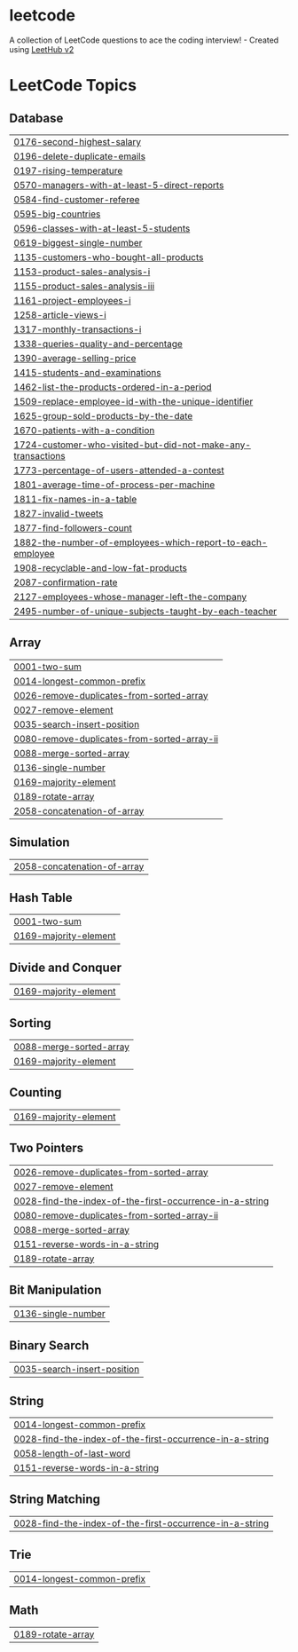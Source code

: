 # leetcode
A collection of LeetCode questions to ace the coding interview! - Created using [LeetHub v2](https://github.com/arunbhardwaj/LeetHub-2.0)

<!---LeetCode Topics Start-->
# LeetCode Topics
## Database
|  |
| ------- |
| [0176-second-highest-salary](https://github.com/rutujakenjalkar/leetcode/tree/master/0176-second-highest-salary) |
| [0196-delete-duplicate-emails](https://github.com/rutujakenjalkar/leetcode/tree/master/0196-delete-duplicate-emails) |
| [0197-rising-temperature](https://github.com/rutujakenjalkar/leetcode/tree/master/0197-rising-temperature) |
| [0570-managers-with-at-least-5-direct-reports](https://github.com/rutujakenjalkar/leetcode/tree/master/0570-managers-with-at-least-5-direct-reports) |
| [0584-find-customer-referee](https://github.com/rutujakenjalkar/leetcode/tree/master/0584-find-customer-referee) |
| [0595-big-countries](https://github.com/rutujakenjalkar/leetcode/tree/master/0595-big-countries) |
| [0596-classes-with-at-least-5-students](https://github.com/rutujakenjalkar/leetcode/tree/master/0596-classes-with-at-least-5-students) |
| [0619-biggest-single-number](https://github.com/rutujakenjalkar/leetcode/tree/master/0619-biggest-single-number) |
| [1135-customers-who-bought-all-products](https://github.com/rutujakenjalkar/leetcode/tree/master/1135-customers-who-bought-all-products) |
| [1153-product-sales-analysis-i](https://github.com/rutujakenjalkar/leetcode/tree/master/1153-product-sales-analysis-i) |
| [1155-product-sales-analysis-iii](https://github.com/rutujakenjalkar/leetcode/tree/master/1155-product-sales-analysis-iii) |
| [1161-project-employees-i](https://github.com/rutujakenjalkar/leetcode/tree/master/1161-project-employees-i) |
| [1258-article-views-i](https://github.com/rutujakenjalkar/leetcode/tree/master/1258-article-views-i) |
| [1317-monthly-transactions-i](https://github.com/rutujakenjalkar/leetcode/tree/master/1317-monthly-transactions-i) |
| [1338-queries-quality-and-percentage](https://github.com/rutujakenjalkar/leetcode/tree/master/1338-queries-quality-and-percentage) |
| [1390-average-selling-price](https://github.com/rutujakenjalkar/leetcode/tree/master/1390-average-selling-price) |
| [1415-students-and-examinations](https://github.com/rutujakenjalkar/leetcode/tree/master/1415-students-and-examinations) |
| [1462-list-the-products-ordered-in-a-period](https://github.com/rutujakenjalkar/leetcode/tree/master/1462-list-the-products-ordered-in-a-period) |
| [1509-replace-employee-id-with-the-unique-identifier](https://github.com/rutujakenjalkar/leetcode/tree/master/1509-replace-employee-id-with-the-unique-identifier) |
| [1625-group-sold-products-by-the-date](https://github.com/rutujakenjalkar/leetcode/tree/master/1625-group-sold-products-by-the-date) |
| [1670-patients-with-a-condition](https://github.com/rutujakenjalkar/leetcode/tree/master/1670-patients-with-a-condition) |
| [1724-customer-who-visited-but-did-not-make-any-transactions](https://github.com/rutujakenjalkar/leetcode/tree/master/1724-customer-who-visited-but-did-not-make-any-transactions) |
| [1773-percentage-of-users-attended-a-contest](https://github.com/rutujakenjalkar/leetcode/tree/master/1773-percentage-of-users-attended-a-contest) |
| [1801-average-time-of-process-per-machine](https://github.com/rutujakenjalkar/leetcode/tree/master/1801-average-time-of-process-per-machine) |
| [1811-fix-names-in-a-table](https://github.com/rutujakenjalkar/leetcode/tree/master/1811-fix-names-in-a-table) |
| [1827-invalid-tweets](https://github.com/rutujakenjalkar/leetcode/tree/master/1827-invalid-tweets) |
| [1877-find-followers-count](https://github.com/rutujakenjalkar/leetcode/tree/master/1877-find-followers-count) |
| [1882-the-number-of-employees-which-report-to-each-employee](https://github.com/rutujakenjalkar/leetcode/tree/master/1882-the-number-of-employees-which-report-to-each-employee) |
| [1908-recyclable-and-low-fat-products](https://github.com/rutujakenjalkar/leetcode/tree/master/1908-recyclable-and-low-fat-products) |
| [2087-confirmation-rate](https://github.com/rutujakenjalkar/leetcode/tree/master/2087-confirmation-rate) |
| [2127-employees-whose-manager-left-the-company](https://github.com/rutujakenjalkar/leetcode/tree/master/2127-employees-whose-manager-left-the-company) |
| [2495-number-of-unique-subjects-taught-by-each-teacher](https://github.com/rutujakenjalkar/leetcode/tree/master/2495-number-of-unique-subjects-taught-by-each-teacher) |
## Array
|  |
| ------- |
| [0001-two-sum](https://github.com/rutujakenjalkar/leetcode/tree/master/0001-two-sum) |
| [0014-longest-common-prefix](https://github.com/rutujakenjalkar/leetcode/tree/master/0014-longest-common-prefix) |
| [0026-remove-duplicates-from-sorted-array](https://github.com/rutujakenjalkar/leetcode/tree/master/0026-remove-duplicates-from-sorted-array) |
| [0027-remove-element](https://github.com/rutujakenjalkar/leetcode/tree/master/0027-remove-element) |
| [0035-search-insert-position](https://github.com/rutujakenjalkar/leetcode/tree/master/0035-search-insert-position) |
| [0080-remove-duplicates-from-sorted-array-ii](https://github.com/rutujakenjalkar/leetcode/tree/master/0080-remove-duplicates-from-sorted-array-ii) |
| [0088-merge-sorted-array](https://github.com/rutujakenjalkar/leetcode/tree/master/0088-merge-sorted-array) |
| [0136-single-number](https://github.com/rutujakenjalkar/leetcode/tree/master/0136-single-number) |
| [0169-majority-element](https://github.com/rutujakenjalkar/leetcode/tree/master/0169-majority-element) |
| [0189-rotate-array](https://github.com/rutujakenjalkar/leetcode/tree/master/0189-rotate-array) |
| [2058-concatenation-of-array](https://github.com/rutujakenjalkar/leetcode/tree/master/2058-concatenation-of-array) |
## Simulation
|  |
| ------- |
| [2058-concatenation-of-array](https://github.com/rutujakenjalkar/leetcode/tree/master/2058-concatenation-of-array) |
## Hash Table
|  |
| ------- |
| [0001-two-sum](https://github.com/rutujakenjalkar/leetcode/tree/master/0001-two-sum) |
| [0169-majority-element](https://github.com/rutujakenjalkar/leetcode/tree/master/0169-majority-element) |
## Divide and Conquer
|  |
| ------- |
| [0169-majority-element](https://github.com/rutujakenjalkar/leetcode/tree/master/0169-majority-element) |
## Sorting
|  |
| ------- |
| [0088-merge-sorted-array](https://github.com/rutujakenjalkar/leetcode/tree/master/0088-merge-sorted-array) |
| [0169-majority-element](https://github.com/rutujakenjalkar/leetcode/tree/master/0169-majority-element) |
## Counting
|  |
| ------- |
| [0169-majority-element](https://github.com/rutujakenjalkar/leetcode/tree/master/0169-majority-element) |
## Two Pointers
|  |
| ------- |
| [0026-remove-duplicates-from-sorted-array](https://github.com/rutujakenjalkar/leetcode/tree/master/0026-remove-duplicates-from-sorted-array) |
| [0027-remove-element](https://github.com/rutujakenjalkar/leetcode/tree/master/0027-remove-element) |
| [0028-find-the-index-of-the-first-occurrence-in-a-string](https://github.com/rutujakenjalkar/leetcode/tree/master/0028-find-the-index-of-the-first-occurrence-in-a-string) |
| [0080-remove-duplicates-from-sorted-array-ii](https://github.com/rutujakenjalkar/leetcode/tree/master/0080-remove-duplicates-from-sorted-array-ii) |
| [0088-merge-sorted-array](https://github.com/rutujakenjalkar/leetcode/tree/master/0088-merge-sorted-array) |
| [0151-reverse-words-in-a-string](https://github.com/rutujakenjalkar/leetcode/tree/master/0151-reverse-words-in-a-string) |
| [0189-rotate-array](https://github.com/rutujakenjalkar/leetcode/tree/master/0189-rotate-array) |
## Bit Manipulation
|  |
| ------- |
| [0136-single-number](https://github.com/rutujakenjalkar/leetcode/tree/master/0136-single-number) |
## Binary Search
|  |
| ------- |
| [0035-search-insert-position](https://github.com/rutujakenjalkar/leetcode/tree/master/0035-search-insert-position) |
## String
|  |
| ------- |
| [0014-longest-common-prefix](https://github.com/rutujakenjalkar/leetcode/tree/master/0014-longest-common-prefix) |
| [0028-find-the-index-of-the-first-occurrence-in-a-string](https://github.com/rutujakenjalkar/leetcode/tree/master/0028-find-the-index-of-the-first-occurrence-in-a-string) |
| [0058-length-of-last-word](https://github.com/rutujakenjalkar/leetcode/tree/master/0058-length-of-last-word) |
| [0151-reverse-words-in-a-string](https://github.com/rutujakenjalkar/leetcode/tree/master/0151-reverse-words-in-a-string) |
## String Matching
|  |
| ------- |
| [0028-find-the-index-of-the-first-occurrence-in-a-string](https://github.com/rutujakenjalkar/leetcode/tree/master/0028-find-the-index-of-the-first-occurrence-in-a-string) |
## Trie
|  |
| ------- |
| [0014-longest-common-prefix](https://github.com/rutujakenjalkar/leetcode/tree/master/0014-longest-common-prefix) |
## Math
|  |
| ------- |
| [0189-rotate-array](https://github.com/rutujakenjalkar/leetcode/tree/master/0189-rotate-array) |
<!---LeetCode Topics End-->